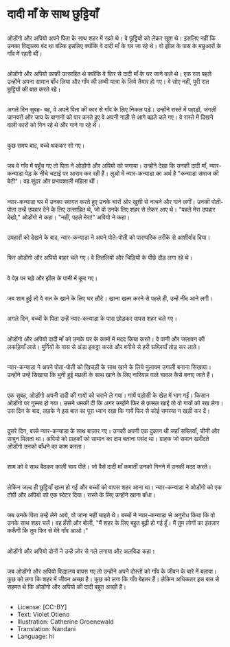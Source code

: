# दादी माँ के साथ छुट्टियाँ

##
ओडोंगो और अपियो अपने पिता के साथ शहर में रहते थे। वे छुट्टियों को लेकर खुश थे। इसलिए नहीं कि उनका विद्यालय बंद था बल्कि इसलिए क्योंकि वे दादी माँ के घर जा रहे थे। वो झील के पास के मछुआरों के गाँव में रहती थीं।

##
ओडोंगो और अपियो काफ़ी उत्साहित थे क्योंकि वे फिर से दादी माँ के घर जाने वाले थे। एक रात पहले उन्होंने अपना सामान बाँध लिया और गाँव की लम्बी यात्रा के लिये तैयार हो गए। वे सोए नहीं, पूरी रात छुट्टियों की बात करते रहे।

##
अगले दिन सुबह- बह, वे अपने पिता की कार से गाँव के लिए निकल पड़े। उन्होंने रास्ते में पहाड़ों, जंगली जानवरों और चाय के बागानों को पार करते हुए वे अपनी गाड़ी से आगे बढ़ते चले गए। वे रास्ते में दिखने वाली कारों को गिन रहे थे और गाने गा रहे थे।

##
कुछ समय बाद, बच्चे थककर सो गए।

##
जब वे गाँव में पहुँच गए तो पिता ने ओडोंगो और अपियो को जगाया। उन्होंने देखा कि उनकी दादी माँ, न्यार-कन्याडा पेड़ के नीचे चटाई पर आराम कर रही हैं। लुओ में न्यार-कन्याडा का अर्थ है "कन्याडा समाज की बेटी"। वह सुंदर और प्रभावशाली महिला थीं।

##
न्यार-कन्याडा घर में उनका स्वागत करते हुए उनके चारों ओर खुशी से नाचने और गाने लगीं। उनकी पोती-पोता उन्हें उपहार देने के लिए उत्साहित थे, जो वो उनके लिए शहर से लेकर आए थे। "पहले मेरा उपहार देखो," ओडोंगो ने कहा। "नहीं, पहले मेरा!" अपियो ने कहा।

##
उपहारों को देखने के बाद, न्यार-कन्याडा ने अपने पोते-पोती को पारम्परिक तरीके से आशीर्वाद दिया।

##
फिर ओडोंगो और अपियो बाहर चले गए। वे तितलियों और चिड़ियों के पीछे दौड़ लगा रहे थे।

##
वे पेड़ पर चढ़े और झील के पानी में कूद गए।

##
जब शाम हुई तो वे रात के खाने के लिए घर लौटे। खाना खत्म करने से पहले ही, उन्हें नींद आने लगी।

##
अगले दिन, बच्चों के पिता उन्हें न्यार-कन्याडा के पास छोड़कर वापस शहर चले गए।

##
ओडोंगो और अपियो दादी माँ को उनके घर के कामों में मदद किया करते। वे पानी और जलावन की लकड़ियाँ लाते। मुर्गियों के पास से अंडा इकट्ठा करते और बगीचे से हरी सब्ज़ियाँ तोड़ कर लाते।

##
न्यार-कन्याडा ने अपने पोता-पोती को खिचड़ी के साथ खाने के लिये मुलायम उगाली बनाना सिखाया। उन्होंने उन्हें सिखाया कि भुनी हुई मछली के साथ खाने के लिए नारियल वाले चावल कैसे बनाए जाते हैं।

##
एक सुबह, ओडोंगो अपनी दादी की गायों को चराने ले गया। गायें पड़ोसी के खेत में भाग गईं। किसान ओडोंगो पर गुस्सा हो गया। उसने धमकी दी कि अगर उन्होंने फिर से फ़सल खाई तो वो गायों को रख लेगा। उस दिन के बाद, लड़के ने इस बात का पूरा ध्यान रखा कि गायें फिर से कोई समस्या न खड़ी कर दें।

##
दूसरे दिन, बच्चे न्यार-कन्याडा के साथ बाज़ार गए। उनकी अपनी एक दुकान थी जहाँ सब्ज़ियाँ, चीनी और साबुन मिलता था। अपियो को ग्राहकों को सामान का दाम बताना पसंद था। ग्राहक जो समान खरीदते ओडोंगो उनको बाँधने का काम करता।

##
शाम को वे साथ बैठकर काली चाय पीते। जो पैसे दादी माँ कमातीं उनको गिनने में उनकी मदद करते।

##
लेकिन जल्द ही छुट्टियाँ खत्म हो गईं और बच्चों को वापस शहर आना था। न्यार-कन्याडा ने ओडोंगो को एक टोपी और अपियो को एक स्वेटर दिया। रास्ते के लिए उन्होंने खाना बाँधा।

##
जब उनके पिता उन्हें लेने आये, वो जाना नहीं चाहते थे। बच्चों ने न्यार-कन्याडा से अनुरोध किया कि वो उनके साथ शहर चलें। वह हँसी और बोली, "मैं शहर के लिए बहुत बूढ़ी हो गई हूँ। मैं तुम लोगों का इंतज़ार करूँगी कि तुम फिर से मेरे गाँव आओ।"

##
ओडोंगो और अपियो दोनों ने उन्हें ज़ोर से गले लगाया और अलविदा कहा।

##
जब ओडोंगो और अपियो विद्यालय वापस गए तो उन्होंने अपने दोस्तों को गाँव के जीवन के बारे में बताया। कुछ को लगा कि शहर में जीवन अच्छा है। कुछ को लगा कि गाँव बेहतर हैं। लेकिन अधिकतर इस बात से सहमत थे कि ओडोंगो और अपियो की दादी बहुत अच्छी हैं।

##
* License: [CC-BY]
* Text: Violet Otieno
* Illustration: Catherine Groenewald
* Translation: Nandani
* Language: hi
